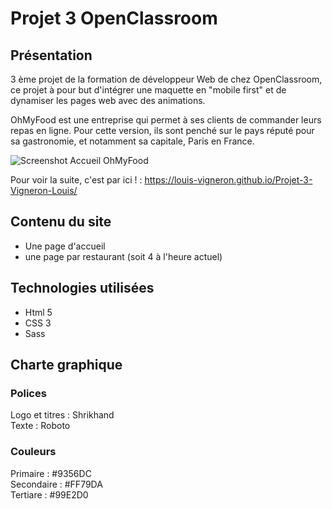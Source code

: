 # Projet 3 OpenClassroom

## Présentation

3 ème projet de la formation de développeur Web de chez OpenClassroom, ce projet à pour but d'intégrer une maquette en "mobile first" et de dynamiser les pages web avec des animations.  
  
OhMyFood est une entreprise qui permet à ses clients de commander leurs repas en ligne. Pour cette version, ils sont penché sur le pays réputé pour sa gastronomie, et notamment sa capitale, Paris en France.

![Screenshot  Accueil OhMyFood](https://user-images.githubusercontent.com/114060138/194071926-8144ad62-aa7f-4d02-8d36-4e32c9a0f3ed.png)

Pour voir la suite, c'est par ici ! : https://louis-vigneron.github.io/Projet-3-Vigneron-Louis/

## Contenu du site 
- Une page d'accueil
- une page par restaurant (soit 4 à l'heure actuel)

## Technologies utilisées

- Html 5  
- CSS 3  
- Sass  

## Charte graphique 

### Polices

Logo et titres : Shrikhand  
Texte : Roboto  

### Couleurs 

Primaire : #9356DC  
Secondaire : #FF79DA  
Tertiare : #99E2D0  
